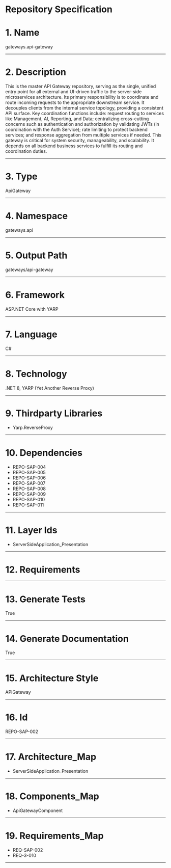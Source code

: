 # Repository Specification

# 1. Name
gateways.api-gateway


---

# 2. Description
This is the master API Gateway repository, serving as the single, unified entry point for all external and UI-driven traffic to the server-side microservices architecture. Its primary responsibility is to coordinate and route incoming requests to the appropriate downstream service. It decouples clients from the internal service topology, providing a consistent API surface. Key coordination functions include: request routing to services like Management, AI, Reporting, and Data; centralizing cross-cutting concerns such as authentication and authorization by validating JWTs (in coordination with the Auth Service); rate limiting to protect backend services; and response aggregation from multiple services if needed. This gateway is critical for system security, manageability, and scalability. It depends on all backend business services to fulfill its routing and coordination duties.


---

# 3. Type
ApiGateway


---

# 4. Namespace
gateways.api


---

# 5. Output Path
gateways/api-gateway


---

# 6. Framework
ASP.NET Core with YARP


---

# 7. Language
C#


---

# 8. Technology
.NET 8, YARP (Yet Another Reverse Proxy)


---

# 9. Thirdparty Libraries

- Yarp.ReverseProxy


---

# 10. Dependencies

- REPO-SAP-004
- REPO-SAP-005
- REPO-SAP-006
- REPO-SAP-007
- REPO-SAP-008
- REPO-SAP-009
- REPO-SAP-010
- REPO-SAP-011


---

# 11. Layer Ids

- ServerSideApplication_Presentation


---

# 12. Requirements



---

# 13. Generate Tests
True


---

# 14. Generate Documentation
True


---

# 15. Architecture Style
APIGateway


---

# 16. Id
REPO-SAP-002


---

# 17. Architecture_Map

- ServerSideApplication_Presentation


---

# 18. Components_Map

- ApiGatewayComponent


---

# 19. Requirements_Map

- REQ-SAP-002
- REQ-3-010


---

